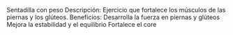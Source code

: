 Sentadilla con peso
Descripción:
Ejercicio que fortalece los músculos de las piernas y los glúteos.
Beneficios:
Desarrolla la fuerza en piernas y glúteos
Mejora la estabilidad y el equilibrio
Fortalece el core
